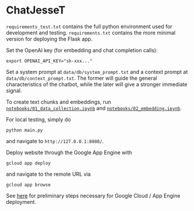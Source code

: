 # ChatJesseT

`requirements_test.txt` contains the full python environment used for development and testing. `requirements.txt` contains the more minimal version for deploying the Flask app.

Set the OpenAI key (for embedding and chat completion calls):
```
export OPENAI_API_KEY="sk-xxx..."
```

Set a system prompt at `data/db/system_prompt.txt` and a context prompt at `data/db/context_prompt.txt`. The former will guide the general characteristics of the chatbot, while the later will give a stronger immediate signal.

To create text chunks and embeddings, run [`notebooks/01_data_collection.ipynb`](notebooks/01_data_collection.ipynb) and [`notebooks/02_embedding.ipynb`](notebooks/02_embedding.ipynb).

For local testing, simply do
```
python main.py
```
and navigate to `http://127.0.0.1:8080/`.

Deploy website through the Google App Engine with
```
gcloud app deploy
```
and navigate to the remote URL via
```
gcloud app browse
```
See [here](https://cloud.google.com/appengine/docs/standard/python3/runtime) for preliminary steps necessary for Google Cloud / App Engine deployment.